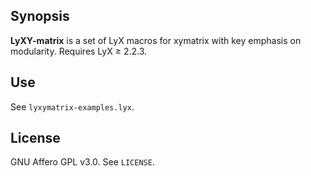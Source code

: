 ## Synopsis

**LyXY-matrix** is a set of LyX macros for xymatrix with key emphasis on modularity. Requires LyX ≥ 2.2.3.

## Use

See `lyxymatrix-examples.lyx`.

## License

GNU Affero GPL v3.0. See `LICENSE`.

